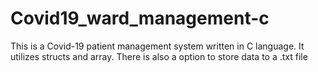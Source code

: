 # Covid19_ward_management-c
This is a Covid-19 patient management system written in C language. It utilizes structs and array. There is also a option to store data to a .txt file
